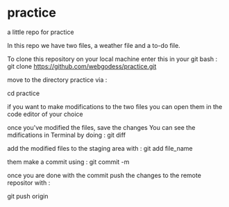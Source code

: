 # practice
a little repo for practice

In this repo we have two files, a weather file and a to-do file.

To clone this repository on your local machine enter this in your git bash : 
git clone  https://github.com/webgodess/practice.git

move to the directory practice via : 

cd practice

if you want to make modifications to the two files you can open them in the code editor of your choice 

once you've modified the files, save the changes
You can see the mdifications in Terminal by doing :
git diff

add the modified files to the staging area with : 
git add file_name

them make a commit using :
git commit -m 

once you are done with the commit push the changes to the remote repositor with :

git push origin
